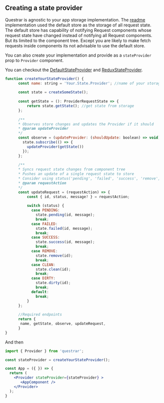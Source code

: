
Creating a state provider
--
Questrar is agnostic to your app storage implementation. The [readme](../readme.md#L89) implementation used the default store as the storage of all request state.
The default store has capability of notifying Request components whose request state have changed instead of notifying all Request components.
But its limited to the component tree. Except you are likely to make fetch requests inside components its not advisable to use the default store. 


You can also create your implementation and provide as a `stateProvider` prop to `Provider` component. 

You can checkout the [DefaultStateProvider](../src/store/createStateProvider.js) and [ReduxStateProvider](../src/redux/createStateProvider.js). 

```js
function createYourStateProvider() {
      const name: string = 'Your.State.Provider'; //name of your storage provider
      
      const state = createSomeState();
      
      const getState = (): ProviderRequestState => {
          return state.getState(); //get state from storage
      };
            
      /**
      * Observes store changes and updates the Provider if it should
      * @param updateProvider
      */
      const observe = (updateProvider: (shouldUpdate: boolean) => void) => {
        state.subscribe(() => {
          updateProvider(getState())
        });
      };
      
      /**
      * Syncs request state changes from component tree
      * Pushes an update of a single request state to store
      * Consider using status('pending', 'failed', 'success', 'remove', 'clean' and 'dirty') to switch type of update
      * @param requestAction
      */
      const updateRequest = (requestAction) => {
          const { id, status, message? } = requestAction;
          
          switch (status) {
            case PENDING:
              state.pending(id, message);
              break;
            case FAILED:
              state.failed(id, message);
              break;
            case SUCCESS:
              state.success(id, message);
              break;
            case REMOVE:
              state.remove(id);
              break;
            case CLEAN:
              state.clean(id);
              break;
            case DIRTY:
              state.dirty(id);
              break;
            default:
              break;
          }
      };
      
      //Required endpoints
      return {
       name, getState, observe, updateRequest,
      }
}
```

And then 

```jsx harmony
import { Provider } from 'questrar';

const stateProvider = createYourStateProvider();

const App = ({ }) => {
  return (
    <Provider stateProvider={stateProvider} >
       <AppComponent />
    </Provider>
  );
}
```
